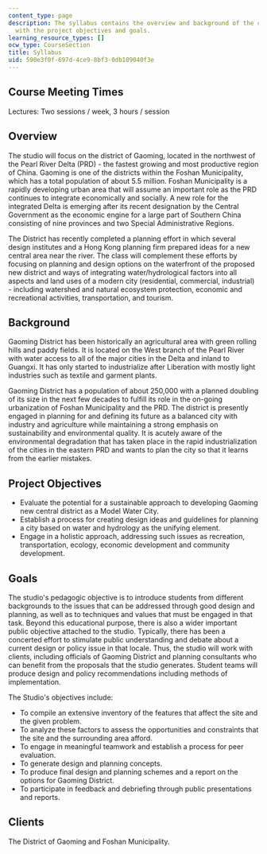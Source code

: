 ```yaml
---
content_type: page
description: The syllabus contains the overview and background of the course along
  with the project objectives and goals.
learning_resource_types: []
ocw_type: CourseSection
title: Syllabus
uid: 590e3f0f-697d-4ce9-8bf3-0db109040f3e
---
```


Course Meeting Times
--------------------

Lectures: Two sessions / week, 3 hours / session

Overview
--------

The studio will focus on the district of Gaoming, located in the northwest of the Pearl River Delta (PRD) - the fastest growing and most productive region of China. Gaoming is one of the districts within the Foshan Municipality, which has a total population of about 5.5 million. Foshan Municipality is a rapidly developing urban area that will assume an important role as the PRD continues to integrate economically and socially. A new role for the integrated Delta is emerging after its recent designation by the Central Government as the economic engine for a large part of Southern China consisting of nine provinces and two Special Administrative Regions.

The District has recently completed a planning effort in which several design institutes and a Hong Kong planning firm prepared ideas for a new central area near the river. The class will complement these efforts by focusing on planning and design options on the waterfront of the proposed new district and ways of integrating water/hydrological factors into all aspects and land uses of a modern city (residential, commercial, industrial) - including watershed and natural ecosystem protection, economic and recreational activities, transportation, and tourism.

Background
----------

Gaoming District has been historically an agricultural area with green rolling hills and paddy fields. It is located on the West branch of the Pearl River with water access to all of the major cities in the Delta and inland to Guangxi. It has only started to industrialize after Liberation with mostly light industries such as textile and garment plants.

Gaoming District has a population of about 250,000 with a planned doubling of its size in the next few decades to fulfill its role in the on-going urbanization of Foshan Municipality and the PRD. The district is presently engaged in planning for and defining its future as a balanced city with industry and agriculture while maintaining a strong emphasis on sustainability and environmental quality. It is acutely aware of the environmental degradation that has taken place in the rapid industrialization of the cities in the eastern PRD and wants to plan the city so that it learns from the earlier mistakes.

Project Objectives
------------------

*   Evaluate the potential for a sustainable approach to developing Gaoming new central district as a Model Water City.
*   Establish a process for creating design ideas and guidelines for planning a city based on water and hydrology as the unifying element.
*   Engage in a holistic approach, addressing such issues as recreation, transportation, ecology, economic development and community development.

Goals
-----

The studio's pedagogic objective is to introduce students from different backgrounds to the issues that can be addressed through good design and planning, as well as to techniques and values that must be engaged in that task. Beyond this educational purpose, there is also a wider important public objective attached to the studio. Typically, there has been a concerted effort to stimulate public understanding and debate about a current design or policy issue in that locale. Thus, the studio will work with clients, including officials of Gaoming District and planning consultants who can benefit from the proposals that the studio generates. Student teams will produce design and policy recommendations including methods of implementation.

The Studio's objectives include:

*   To compile an extensive inventory of the features that affect the site and the given problem.
*   To analyze these factors to assess the opportunities and constraints that the site and the surrounding area afford.
*   To engage in meaningful teamwork and establish a process for peer evaluation.
*   To generate design and planning concepts.
*   To produce final design and planning schemes and a report on the options for Gaoming District.
*   To participate in feedback and debriefing through public presentations and reports.

Clients
-------

The District of Gaoming and Foshan Municipality.